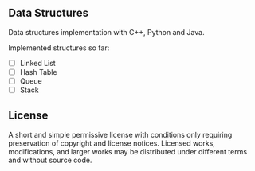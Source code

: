 ## Data Structures

Data structures implementation with C++, Python and Java.

Implemented structures so far:

-   [ ] Linked List
-   [ ] Hash Table
-   [ ] Queue
-   [ ] Stack

## License

A short and simple permissive license with conditions only requiring preservation of copyright and license notices. Licensed works, modifications, and larger works may be distributed under different terms and without source code.
